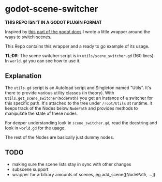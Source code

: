 # godot-scene-switcher

__THIS REPO ISN'T IN A GODOT PLUGIN FORMAT__

Inspired by [this part of the godot 
docs](https://docs.godotengine.org/en/stable/tutorials/misc/change_scenes_manually.html#doc-change-scenes-manually)
I wrote a little wrapper around the ways to switch scenes.

This Repo contains this wrapper and a ready to go example of its usage.

__TL;DR__:
The scene switcher script is in `utils/scene_switcher.gd` (160 lines)
In `world.gd` you can see how to use it.  


## Explanation

The `utils.gd` script is an Autoload script and Singleton named "Utils". It's 
there to provide various utility classes (in theory). With 
`Utils.get_scene_switcher(NodePath)` you get an instance of a switcher for this 
specific path. It's attached to the tree under `/root/Utils` at runtime. It 
keeps track of the Nodes below `NodePath` and provides methods to manipulate the 
state of these nodes.

For deeper understanding look in `scene_switcher.gd`, read the docstring and 
look in `world.gd` for the usage.

The rest of the Nodes are basically just dummy nodes.

## TODO

  - making sure the scene lists stay in sync with other changes
  - subscene support
  - wrapper for arbitrary amounts of scenes, eg add_scene([NodePath, ...])


